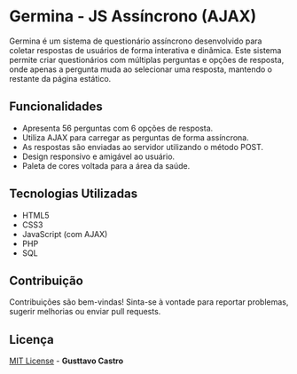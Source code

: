 # Germina - JS Assíncrono (AJAX)

Germina é um sistema de questionário assíncrono desenvolvido para coletar respostas de usuários de forma interativa e dinâmica. Este sistema permite criar questionários com múltiplas perguntas e opções de resposta, onde apenas a pergunta muda ao selecionar uma resposta, mantendo o restante da página estático.

## Funcionalidades

- Apresenta 56 perguntas com 6 opções de resposta.
- Utiliza AJAX para carregar as perguntas de forma assíncrona.
- As respostas são enviadas ao servidor utilizando o método POST.
- Design responsivo e amigável ao usuário.
- Paleta de cores voltada para a área da saúde.

## Tecnologias Utilizadas

- HTML5
- CSS3
- JavaScript (com AJAX)
- PHP
- SQL

## Contribuição

Contribuições são bem-vindas! Sinta-se à vontade para reportar problemas, sugerir melhorias ou enviar pull requests.

## Licença
[MIT License](https://gusttavocastro.mit-license.org/) - **Gusttavo Castro**

